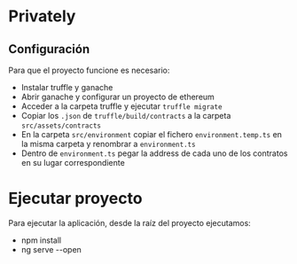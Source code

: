 # Privately

## Configuración

Para que el proyecto funcione es necesario:

- Instalar truffle y ganache
- Abrir ganache y configurar un proyecto de ethereum
- Acceder a la carpeta truffle y ejecutar `truffle migrate`
- Copiar los `.json` de `truffle/build/contracts` a la carpeta `src/assets/contracts`
- En la carpeta `src/environment` copiar el fichero `environment.temp.ts` en la misma carpeta y renombrar a `environment.ts`
- Dentro de `environment.ts` pegar la address de cada uno de los contratos en su lugar correspondiente

# Ejecutar proyecto

Para ejecutar la aplicación, desde la raíz del proyecto ejecutamos:

- npm install
- ng serve --open
